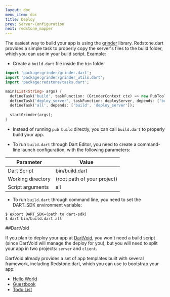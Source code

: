```yaml
---
layout: doc
menu_item: doc
title: Deploy
prev: Server-Configuration
next: redstone_mapper
---
```

The easiest way to build your app is using the [grinder](http://pub.dartlang.org/packages/grinder) library. Redstone.dart provides a simple task to properly copy the server's files to the build folder, which you can use in your build script. Example:

* Create a `build.dart` file inside the `bin` folder

```dart
import 'package:grinder/grinder.dart';
import 'package:grinder/grinder_utils.dart';
import 'package:redstone/tasks.dart';

main(List<String> args) {
  defineTask('build', taskFunction: (GrinderContext ctx) => new PubTools().build(ctx));
  defineTask('deploy_server', taskFunction: deployServer, depends: ['build']);
  defineTask('all', depends: ['build', 'deploy_server']);
  
  startGrinder(args);
}
```

* Instead of running `pub build` directly, you can call `build.dart` to properly build your app.

* To run `build.dart` through Dart Editor, you need to create a command-line launch configuration, with the following parameters:

Parameter         | Value
------------------|----------
Dart Script       | bin/build.dart
Working directory | (root path of your project)
Script arguments  | all

* To run `build.dart` through command line, you need to set the DART_SDK environment variable:

```
$ export DART_SDK=(path to dart-sdk)
$ dart bin/build.dart all
```

##DartVoid

If you plan to deploy your app at [DartVoid](http://www.dartvoid.com/), you won't need a build script (since DartVoid will manage the deploy for you), but you will need to split your app in two projects: `server` and `client`.

DartVoid already provides a set of app templates built with several framework, including Redstone.dart, which you can use to bootstrap your app:

* [Hello World](https://github.com/DartTemplates/Redstone-Hello)
* [Guestbook](https://github.com/DartTemplates/Redstone-Guestbook)
* [Todo List](https://github.com/DartTemplates/Redstone-Angular-Todo)
